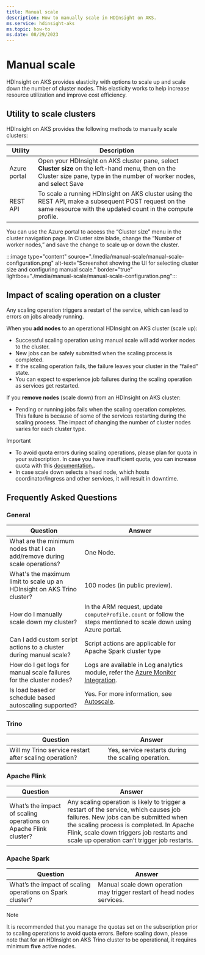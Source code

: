 ```yaml
---
title: Manual scale
description: How to manually scale in HDInsight on AKS.
ms.service: hdinsight-aks
ms.topic: how-to
ms.date: 08/29/2023
---
```


# Manual scale

HDInsight on AKS provides elasticity with options to scale up and scale down the number of cluster nodes. This elasticity works to help increase resource utilization and improve cost efficiency.

## Utility to scale clusters

HDInsight on AKS provides the following methods to manually scale clusters:

| Utility| Description|
|---|---|
|Azure portal| Open your HDInsight on AKS cluster pane, select **Cluster size** on the left-hand menu, then on the Cluster size pane, type in the number of worker nodes, and select Save |
|REST API|To scale a running HDInsight on AKS cluster using the REST API, make a subsequent POST request on the same resource with the updated count in the compute profile.|

You can use the Azure portal to access the “Cluster size” menu in the cluster navigation page. In Cluster size blade, change the “Number of worker nodes,” and save the change to scale up or down the cluster.

:::image type="content" source="./media/manual-scale/manual-scale-configuration.png" alt-text="Screenshot showing the UI for selecting cluster size and configuring manual scale." border="true" lightbox="./media/manual-scale/manual-scale-configuration.png":::

## Impact of scaling operation on a cluster

Any scaling operation triggers a restart of the service, which can lead to errors on jobs already running.

When you **add nodes** to an operational HDInsight on AKS cluster (scale up):

- Successful scaling operation using manual scale will add worker nodes to the cluster.
- New jobs can be safely submitted when the scaling process is completed.
- If the scaling operation fails, the failure leaves your cluster in the "failed” state.
- You can expect to experience job failures during the scaling operation as services get restarted.

If you **remove nodes** (scale down) from an HDInsight on AKS cluster:  
  
- Pending or running jobs fails when the scaling operation completes. This failure is because of some of the services restarting during the scaling process. The impact of changing the number of cluster nodes varies for each cluster type.

>[!IMPORTANT] 
>- To avoid quota errors during scaling operations, please plan for quota in your subscription. In case you have insufficient quota, you can increase quota with this [documentation.](/azure/quotas/regional-quota-requests).
>- In case scale down selects a head node, which hosts coordinator/ingress and other services, it will result in downtime.

## Frequently Asked Questions

### General

|Question|Answer|
| -------- | -------- |
|What are the minimum nodes that I can add/remove during scale operations?|One Node.|
|What's the maximum limit to scale up an HDInsight on AKS Trino cluster?|100 nodes (in public preview).|
|How do I manually scale down my cluster?|In the ARM request, update `computeProfile.count` or follow the steps mentioned to scale down using Azure portal.|
|Can I add custom script actions to a cluster during manual scale?|Script actions are applicable for Apache Spark cluster type|
|How do I get logs for manual scale failures for the cluster nodes?|Logs are available in Log analytics module, refer the [Azure Monitor Integration](./how-to-azure-monitor-integration.md).|
|Is load based or schedule based autoscaling supported?|Yes. For more information, see [Autoscale](./hdinsight-on-aks-autoscale-clusters.md).|

### Trino

|Question|Answer|
| -------- | -------- |
|Will my Trino service restart after scaling operation?|Yes, service restarts during the scaling operation.|

### Apache Flink

|Question|Answer|
| -------- | -------- |
|What’s the impact of scaling operations on Apache Flink cluster?|Any scaling operation is likely to trigger a restart of the service, which causes job failures. New jobs can be submitted when the scaling process is completed. In Apache Flink, scale down triggers job restarts and scale up operation can’t trigger job restarts.|


### Apache Spark

|Question|Answer|
| -------- | -------- |
|What’s the impact of scaling operations on Spark cluster?|Manual scale down operation may trigger restart of head nodes services.|


> [!NOTE]
> It is recommended that you manage the quotas set on the subscription prior to scaling operations to avoid quota errors.
> Before scaling down, please note that for an HDInsight on AKS Trino cluster to be operational, it requires minimum **five** active nodes.

